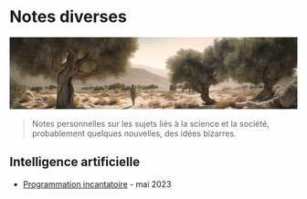 # Notes diverses

![banner](banner.jpg)


> Notes personnelles sur les sujets liés à la science et la société, probablement quelques nouvelles, des idées bizarres.

## Intelligence artificielle

* [Programmation incantatoire](?p=incant) - mai 2023




